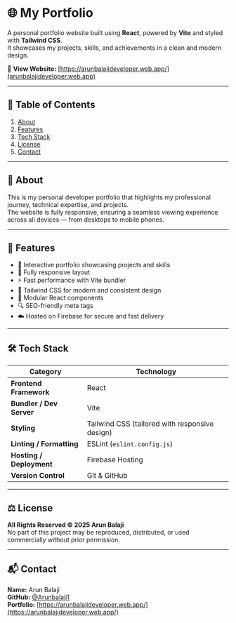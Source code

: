 # 🌐 My Portfolio  

A personal portfolio website built using **React**, powered by **Vite** and styled with **Tailwind CSS**.  
It showcases my projects, skills, and achievements in a clean and modern design.

🔗 **View Website:** [https://arunbalajideveloper.web.app/](arunbalajideveloper.web.app)

---

## 🧾 Table of Contents
1. [About](#about)  
2. [Features](#features)  
3. [Tech Stack](#tech-stack)  
4. [License](#license)  
5. [Contact](#contact)  

---

## 🧠 About  

This is my personal developer portfolio that highlights my professional journey, technical expertise, and projects.  
The website is fully responsive, ensuring a seamless viewing experience across all devices — from desktops to mobile phones.  

---

## 🚀 Features  

- 💼 Interactive portfolio showcasing projects and skills  
- 📱 Fully responsive layout  
- ⚡ Fast performance with Vite bundler  
- 🎨 Tailwind CSS for modern and consistent design  
- 🧩 Modular React components  
- 🔍 SEO-friendly meta tags  
- ☁️ Hosted on Firebase for secure and fast delivery  

---

## 🛠️ Tech Stack  

| Category | Technology |
|-----------|-------------|
| **Frontend Framework** | React |
| **Bundler / Dev Server** | Vite |
| **Styling** | Tailwind CSS (tailored with responsive design) |
| **Linting / Formatting** | ESLint (`eslint.config.js`) |
| **Hosting / Deployment** | Firebase Hosting |
| **Version Control** | Git & GitHub |

---

## ⚖️ License  

**All Rights Reserved © 2025 Arun Balaji**  
No part of this project may be reproduced, distributed, or used commercially without prior permission.

---

## 📬 Contact  

**Name:** Arun Balaji  
**GitHub:** [@Arunbalaji1](https://github.com/Arunbalaji1)  
**Portfolio:** [https://arunbalajideveloper.web.app/](https://arunbalajideveloper.web.app/)  
